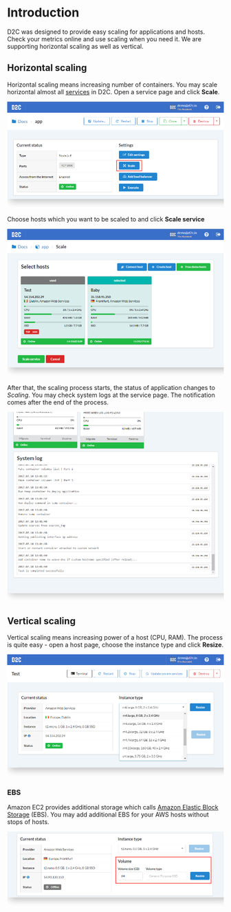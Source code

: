 # Introduction

D2C was designed to provide easy scaling for applications and hosts. Check your metrics online and use scaling when you need it. We are supporting horizontal scaling as well as vertical.

## Horizontal scaling

Horizontal scaling means increasing number of containers.
You may scale horizontal almost all [services](/getting-started/services/#native-support) in D2C. Open a service page and click **Scale**.

![Horizontal scaling](../img/horizontal_scaling.png)

Choose hosts which you want to be scaled to and click **Scale service**

![Horizontal scaling - choose hosts](../img/horizontal_scaling2.png)

After that, the scaling process starts, the status of application changes to *Scaling*. You may check system logs at the service page. The notification comes after the end of the process.

![Horizontal scaling - logs](../img/horizontal_scaling_logs.png)

## Vertical scaling

Vertical scaling means increasing power of a host (CPU, RAM). The process is quite easy - open a host page, choose the instance type and click **Resize**.

![Vertical scaling](../img/vertical_scaling.png)

### EBS

Amazon EC2 provides additional storage which calls [Amazon Elastic Block Storage](https://aws.amazon.com/ebs/?nc1=h_ls) (EBS). You may add additional EBS for your AWS hosts without stops of hosts.

![EBS](../img/scaling_ebs.png)
